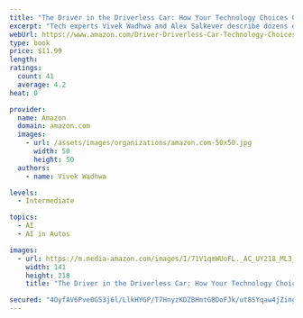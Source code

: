 ```yaml
---
title: "The Driver in the Driverless Car: How Your Technology Choices Create the Future"
excerpt: "Tech experts Vivek Wadhwa and Alex Salkever describe dozens of astonishing technological advances in this fascinating and thought-provoking book, which asks what kind of future lies ahead—Star Trek or Mad Max?"
webUrl: https://www.amazon.com/Driver-Driverless-Car-Technology-Choices-ebook/dp/B07PM8QWP9/
type: book
price: $11.99
length: 
ratings:
  count: 41
  average: 4.2
heat: 0

provider:
  name: Amazon
  domain: amazon.com
  images:
    - url: /assets/images/organizations/amazon.com-50x50.jpg
      width: 50
      height: 50
  authors:
    - name: Vivek Wadhwa

levels:
  - Intermediate

topics:
  - AI
  - AI in Autos

images:
  - url: https://m.media-amazon.com/images/I/71V1qmWUoFL._AC_UY218_ML3_.jpg
    width: 141
    height: 218
    title: "The Driver in the Driverless Car: How Your Technology Choices Create the Future"

secured: "4OyfAV6Pve0G53j6l/LlkHYGP/T7HnyzKDZBHmtGBDoFJk/ut8SYqaw4jZingLZK7w7LlQzxORL8gBD4/jDxGv8wb2cDDgGU42wZfHaOcltIbAcoMnAkh2D6Dl9Ag48Ici7HYHihOkIgs2sQfLlrGiExbmqztChXwrFltruhl5aHeZU5q9DI+niMPCt05r5F4PSmLCEaJQd0cfyClQ2cE7FL0U699BItgZo1sJtwPjAVv3Yab05urzbabAgdbFjwwwqnOZ0vv5weMqUt5+psvw==;3Djd2KreTQYGZ2IIHe75rA=="
---
```


